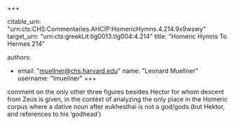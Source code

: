 +++


citable_urn: "urn:cts:CHS:Commentaries.AHCIP:HomericHymns.4.214.9x9wswy"
target_urn: "urn:cts:greekLit:tlg0013.tlg004:4.214"
title: "Homeric Hymns To Hermes 214"

authors:
- email: "muellner@chs.harvard.edu"
  name: "Leonard Muellner"
  username: "lmuellner"
+++

<p>comment on the only other three figures besides Hector for whom descent from Zeus is given, in the context of analyzing the only place in the Homeric corpus where a dative noun after eukhesthai is not a god/gods (but Hektor, and references to his ‘godhead’)</p>